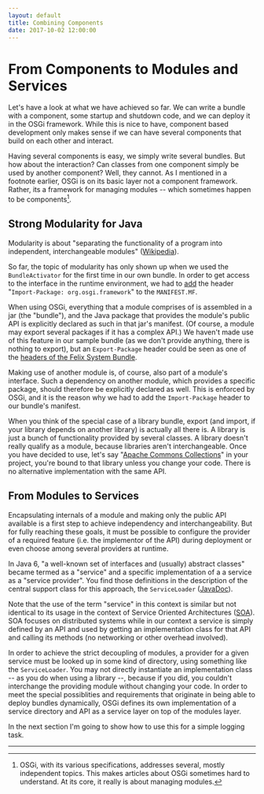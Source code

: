 ```yaml
---
layout: default
title: Combining Components
date: 2017-10-02 12:00:00
---
```


# From Components to Modules and Services

Let's have a look at what we have achieved so far. We can write a bundle with a
component, some startup and shutdown code, and we can deploy it in the OSGi
framework. While this is nice to have, component based development only makes
sense if we can have several components that build on each other and interact.

Having several components is easy, we simply write several bundles. But how
about the interaction? Can classes from one component simply be used by another 
component? Well, they cannot. As I mentioned in a footnote earlier, OSGi is on its
basic layer not a component framework. Rather, its a framework for managing
modules -- which sometimes happen to be components[^several]. 

[^several]: OSGi, with its various specifications, addresses several, 
	mostly independent topics. This makes articles about OSGi sometimes hard
	to understand. At its core, it really is about managing modules.

## Strong Modularity for Java

Modularity is about "separating the functionality of a program into independent, 
interchangeable modules" 
([Wikipedia](https://en.wikipedia.org/wiki/Modular_programming)). 

So far, the topic of modularity has only shown up when we used the 
`BundleActivator` for the first time in our own bundle. In order to get 
access to the interface in the runtime environment, we had to 
[add](SimpleBundle.html#need-for-import) the header 
"`Import-Package: org.osgi.framework`" to the `MANIFEST.MF`.

When using OSGi, everything that a module comprises of is assembled in a 
jar (the "bundle"), and the Java package that provides the module's public
API is explicitly declared as such in that jar's manifest. (Of course, 
a module may export several packages if it has a complex API.) We haven't made 
use of this feature in our sample bundle (as we don't provide anything, there is 
nothing to export), but an `Export-Package` header could be seen as one of the 
[headers of the Felix System Bundle](execution-environment.html#package-export-example). 

Making use of another module is, of course, also part of a module's interface. 
Such a dependency on another module, which provides a specific package, should 
therefore be explicitly declared as well. This is enforced by OSGi, and it 
is the reason why we had to add the `Import-Package` header to our bundle's 
manifest. 

When you think of the special case of a library bundle, export (and import, if
your library depends on another library) is actually all there is. A library 
is just a bunch of functionality provided by several classes. A library doesn't 
really qualify as a module, because libraries aren't interchangeable.
Once you have decided to use, let's say 
"[Apache Commons Collections](https://commons.apache.org/proper/commons-collections/)"
in your project, you're bound to that library unless you change your code.
There is no alternative implementation with the same API. 


## From Modules to Services

Encapsulating internals of a module and making only the public API available is a
first step to achieve independency and interchangeability. But for fully reaching
these goals, it must be possible to configure the provider of a required
feature (i.e. the implementor of the API) during deployment or even choose among
several providers at runtime.

In Java 6, "a well-known set of interfaces and (usually) abstract classes" 
became termed as a "service" and a specific implementation of a a service
as a "service provider". You find those definitions in the description
of the central support class for this approach, the `ServiceLoader`
([JavaDoc](https://docs.oracle.com/javase/8/docs/api/index.html?java/util/ServiceLoader.html)).

Note that the use of the term "service" in this context is similar but not identical
to its usage in the context of Service Oriented Architectures 
([SOA](https://en.wikipedia.org/wiki/Service-oriented_architecture)).  
SOA focuses on distributed systems while in our context a service is simply 
defined by an API and used by getting an implementation class for that API 
and calling its methods (no networking or other overhead involved).

In order to achieve the strict decoupling of modules, a provider
for a given service must be looked up in some kind of directory, using
something like the `ServiceLoader`. You may not directly instantiate an
implementation class -- as you do when using a library --, because if 
you did, you couldn't interchange the
providing module without changing your code. In order to meet the special 
possiblities and requirements that originate in being able to deploy bundles 
dynamically, OSGi defines its own implementation of a service directory 
and API as a service layer on top of the modules layer.

In the next section I'm going to show how to use this for a simple logging task.

---

